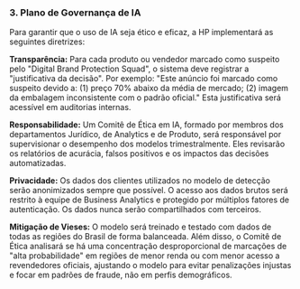 ### 3. Plano de Governança de IA

Para garantir que o uso de IA seja ético e eficaz, a HP implementará as seguintes diretrizes:

**Transparência:** Para cada produto ou vendedor marcado como suspeito pelo "Digital Brand Protection Squad", o sistema deve registrar a "justificativa da decisão". Por exemplo: "Este anúncio foi marcado como suspeito devido a: (1) preço 70% abaixo da média de mercado; (2) imagem da embalagem inconsistente com o padrão oficial." Esta justificativa será acessível em auditorias internas.

**Responsabilidade:** Um Comitê de Ética em IA, formado por membros dos departamentos Jurídico, de Analytics e de Produto, será responsável por supervisionar o desempenho dos modelos trimestralmente. Eles revisarão os relatórios de acurácia, falsos positivos e os impactos das decisões automatizadas.

**Privacidade:** Os dados dos clientes utilizados no modelo de detecção serão anonimizados sempre que possível. O acesso aos dados brutos será restrito à equipe de Business Analytics e protegido por múltiplos fatores de autenticação. Os dados nunca serão compartilhados com terceiros.

**Mitigação de Vieses:** O modelo será treinado e testado com dados de todas as regiões do Brasil de forma balanceada. Além disso, o Comitê de Ética analisará se há uma concentração desproporcional de marcações de "alta probabilidade" em regiões de menor renda ou com menor acesso a revendedores oficiais, ajustando o modelo para evitar penalizações injustas e focar em padrões de fraude, não em perfis demográficos. 